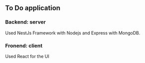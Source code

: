 ## To Do application 

### Backend: server
Used NestJs Framework with Nodejs and Express with MongoDB.

### Fronend: client
Used React for the UI
